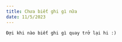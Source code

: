 ```yaml
---
title: Chưa biết ghi gì nữa 
date: 11/5/2023
---
```


    Đợi khi nào biết ghi gì quay trở lại hi :)